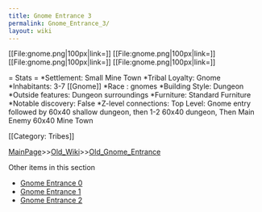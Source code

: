 ```yaml
---
title: Gnome Entrance 3
permalink: Gnome_Entrance_3/
layout: wiki
---
```

[[File:gnome.png|100px|link=]]
[[File:gnome.png|100px|link=]]
[[File:gnome.png|100px|link=]]
[[File:gnome.png|100px|link=]]

= Stats =
*Settlement: Small Mine Town
*Tribal Loyalty: Gnome
*Inhabitants: 3-7 [[Gnome]]
*Race : gnomes 
*Building Style: Dungeon
*Outside features: Dungeon surroundings
*Furniture:  Standard Furniture
*Notable discovery: False
*Z-level connections: Top Level: Gnome entry followed by 60x40 shallow dungeon, then 1-2 60x40 dungeon, Then Main Enemy 60x40 Mine Town

[[Category: Tribes]]

[MainPage](/keeperrl_wiki/ "wikilink")>>[Old_Wiki](/keeperrl_wiki/Old_Wiki "wikilink")>>[Old_Gnome_Entrance](/keeperrl_wiki/Old_Gnome_Entrance "wikilink")

Other items in this section
-    [Gnome Entrance 0](/keeperrl_wiki/Gnome_Entrance_0 "wikilink")
-    [Gnome Entrance 1](/keeperrl_wiki/Gnome_Entrance_1 "wikilink")
-    [Gnome Entrance 2](/keeperrl_wiki/Gnome_Entrance_2 "wikilink")
